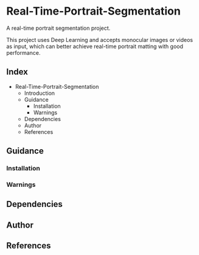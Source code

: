 # Real-Time-Portrait-Segmentation
A real-time portrait segmentation project.

This project uses Deep Learning and accepts monocular images or videos as input, which can better achieve real-time portrait matting with good performance.

## Index
- Real-Time-Portrait-Segmentation
  - Introduction
  - Guidance
    - Installation
    - Warnings
   - Dependencies
   - Author
   - References

## Guidance
### Installation
### Warnings

## Dependencies

## Author

## References
